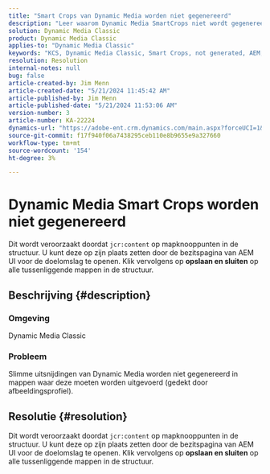 ```yaml
---
title: "Smart Crops van Dynamic Media worden niet gegenereerd"
description: "Leer waarom Dynamic Media SmartCrops niet wordt gegenereerd in mappen waar ze moeten staan (bedekt door afbeeldingsprofiel)."
solution: Dynamic Media Classic
product: Dynamic Media Classic
applies-to: "Dynamic Media Classic"
keywords: "KCS, Dynamic Media Classic, Smart Crops, not generated, AEM, Adobe Experience Manager, Troubleshooting"
resolution: Resolution
internal-notes: null
bug: false
article-created-by: Jim Menn
article-created-date: "5/21/2024 11:45:42 AM"
article-published-by: Jim Menn
article-published-date: "5/21/2024 11:53:06 AM"
version-number: 3
article-number: KA-22224
dynamics-url: "https://adobe-ent.crm.dynamics.com/main.aspx?forceUCI=1&pagetype=entityrecord&etn=knowledgearticle&id=fc54ada4-6717-ef11-9f8a-6045bd006268"
source-git-commit: f17f940f06a7438295ceb110e8b9655e9a327660
workflow-type: tm+mt
source-wordcount: '154'
ht-degree: 3%

---
```


# Dynamic Media Smart Crops worden niet gegenereerd


Dit wordt veroorzaakt doordat `jcr:content` op mapknooppunten in de structuur. U kunt deze op zijn plaats zetten door de bezitspagina van AEM UI voor de doelomslag te openen. Klik vervolgens op <b>opslaan en sluiten</b> op alle tussenliggende mappen in de structuur.

## Beschrijving {#description}


### Omgeving

Dynamic Media Classic

### Probleem

Slimme uitsnijdingen van Dynamic Media worden niet gegenereerd in mappen waar deze moeten worden uitgevoerd (gedekt door afbeeldingsprofiel).


## Resolutie {#resolution}


Dit wordt veroorzaakt doordat `jcr:content` op mapknooppunten in de structuur. U kunt deze op zijn plaats zetten door de bezitspagina van AEM UI voor de doelomslag te openen. Klik vervolgens op <b>opslaan en sluiten</b> op alle tussenliggende mappen in de structuur.
